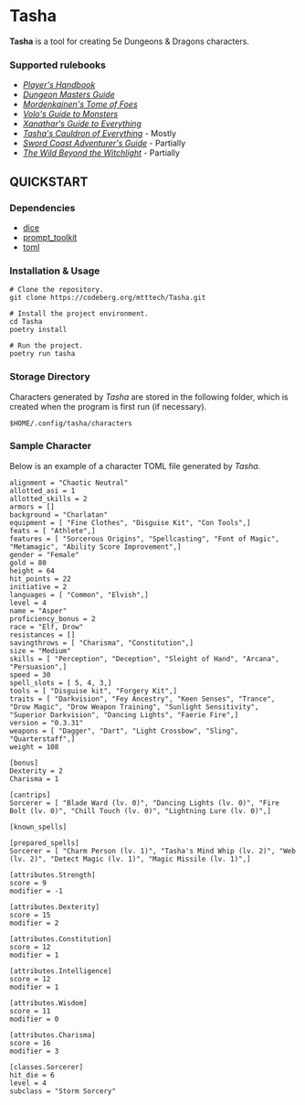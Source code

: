# Tasha

**Tasha** is a tool for creating 5e Dungeons & Dragons characters.

### Supported rulebooks

  * [*Player's Handbook*](https://www.amazon.com/Players-Handbook-Dungeons-Dragons-Wizards/dp/0786965606/ref=sr_1_1?crid=379ZD2GOSSXUS&keywords=player%27s+handbook+53&qid=1686513995&sprefix=players+handbook+53%2Caps%2C117&sr=8-1)
  * [*Dungeon Masters Guide*](https://www.amazon.com/Dungeons-Dragons-Dungeon-Rulebook-Roleplaying/dp/0786965622/ref=sr_1_1?crid=2OL0NVA15CCB4&keywords=dungeon%2Bmasters%2Bguide&qid=1704477505&sprefix=Dungeon%2BM%2Caps%2C110&sr=8-1&th=1)
  * [*Mordenkainen's Tome of Foes*](https://www.amazon.com/MORDENKAINENS-FOES-Accessory-Wizards-Team/dp/0786966246/ref=sr_1_1?crid=1YK3ZSKRTEC2N&keywords=mordenkainen%27s+tome+of+foes&qid=1686514034&sprefix=mordenkain%2Caps%2C135&sr=8-1)
  * [*Volo's Guide to Monsters*](https://www.amazon.com/Volos-Guide-Monsters-Wizards-Team/dp/0786966017/ref=sr_1_1?crid=9Q6IDI7KI2FH&keywords=volos+guide+to+monsters+5e&qid=1686514111&sprefix=volos%2Caps%2C122&sr=8-1)
  * [*Xanathar's Guide to Everything*](https://www.amazon.com/Xanathars-Guide-Everything-Wizards-Team/dp/0786966114/ref=sr_1_1?crid=1HQBURCPQA50W&keywords=xanathars+guide+to+everything+5e&qid=1686514138&sprefix=xa%2Caps%2C147&sr=8-1)
  * [*Tasha's Cauldron of Everything*](https://www.amazon.com/Cauldron-Everything-Expansion-Dungeons-Dragons/dp/0786967021/ref=sr_1_1?crid=3K7SU399VYTP4&keywords=tasha%27s+cauldron+of+everything+5e&qid=1686514198&sprefix=tas%2Caps%2C118&sr=8-1) - Mostly
  * [*Sword Coast Adventurer's Guide*](https://www.amazon.com/Sword-Coast-Adventurers-Guide-Accessory/dp/0786965800/ref=sr_1_1?crid=JNAGKS1F2Y2U&keywords=sword+coast+adventurer%27s+guide+5e&qid=1686514240&sprefix=sword%2Caps%2C133&sr=8-1) - Partially
  * [*The Wild Beyond the Witchlight*](https://www.amazon.com/Wild-Beyond-Witchlight-Adventure-Dungeons/dp/0786967277/ref=sr_1_1?crid=2UYG545HO9XS7&keywords=The%2BWild%2BBeyond%2Bthe%2BWitchlight&qid=1704650190&sprefix=the%2Bwild%2Bbeyond%2Bthe%2Bwitchlight%2Caps%2C102&sr=8-1&th=1) - Partially

## QUICKSTART

### Dependencies

* [dice](https://github.com/borntyping/python-dice)
* [prompt_toolkit](https://github.com/prompt-toolkit/python-prompt-toolkit)
* [toml](https://github.com/uiri/toml)

### Installation & Usage

```
# Clone the repository.
git clone https://codeberg.org/mtttech/Tasha.git

# Install the project environment.
cd Tasha
poetry install

# Run the project.
poetry run tasha
```

### Storage Directory

Characters generated by *Tasha* are stored in the following folder, which is created when the program is first run (if necessary).

```
$HOME/.config/tasha/characters
```

### Sample Character

Below is an example of a character TOML file generated by *Tasha*.

```
alignment = "Chaotic Neutral"
allotted_asi = 1
allotted_skills = 2
armors = []
background = "Charlatan"
equipment = [ "Fine Clothes", "Disguise Kit", "Con Tools",]
feats = [ "Athlete",]
features = [ "Sorcerous Origins", "Spellcasting", "Font of Magic", "Metamagic", "Ability Score Improvement",]
gender = "Female"
gold = 80
height = 64
hit_points = 22
initiative = 2
languages = [ "Common", "Elvish",]
level = 4
name = "Asper"
proficiency_bonus = 2
race = "Elf, Drow"
resistances = []
savingthrows = [ "Charisma", "Constitution",]
size = "Medium"
skills = [ "Perception", "Deception", "Sleight of Hand", "Arcana", "Persuasion",]
speed = 30
spell_slots = [ 5, 4, 3,]
tools = [ "Disguise kit", "Forgery Kit",]
traits = [ "Darkvision", "Fey Ancestry", "Keen Senses", "Trance", "Drow Magic", "Drow Weapon Training", "Sunlight Sensitivity", "Superior Darkvision", "Dancing Lights", "Faerie Fire",]
version = "0.3.31"
weapons = [ "Dagger", "Dart", "Light Crossbow", "Sling", "Quarterstaff",]
weight = 108

[bonus]
Dexterity = 2
Charisma = 1

[cantrips]
Sorcerer = [ "Blade Ward (lv. 0)", "Dancing Lights (lv. 0)", "Fire Bolt (lv. 0)", "Chill Touch (lv. 0)", "Lightning Lure (lv. 0)",]

[known_spells]

[prepared_spells]
Sorcerer = [ "Charm Person (lv. 1)", "Tasha's Mind Whip (lv. 2)", "Web (lv. 2)", "Detect Magic (lv. 1)", "Magic Missile (lv. 1)",]

[attributes.Strength]
score = 9
modifier = -1

[attributes.Dexterity]
score = 15
modifier = 2

[attributes.Constitution]
score = 12
modifier = 1

[attributes.Intelligence]
score = 12
modifier = 1

[attributes.Wisdom]
score = 11
modifier = 0

[attributes.Charisma]
score = 16
modifier = 3

[classes.Sorcerer]
hit_die = 6
level = 4
subclass = "Storm Sorcery"
```